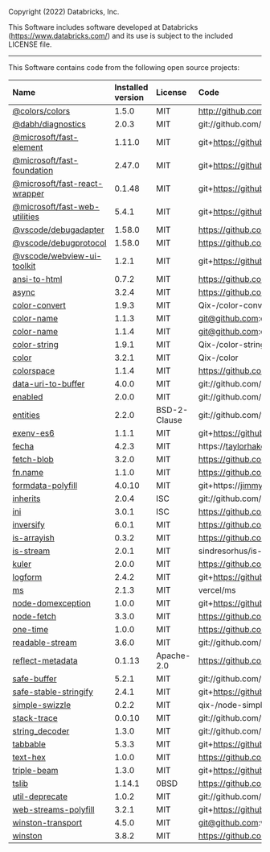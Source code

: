 Copyright (2022) Databricks, Inc.

This Software includes software developed at Databricks (https://www.databricks.com/) and its use is subject to the included LICENSE file.

---

This Software contains code from the following open source projects:

| Name                                                                                         | Installed version | License      | Code                                                           |
| :------------------------------------------------------------------------------------------- | :---------------- | :----------- | :------------------------------------------------------------- |
| [@colors/colors](https://www.npmjs.com/package/@colors/colors)                               | 1.5.0             | MIT          | http://github.com/DABH/colors.js.git                           |
| [@dabh/diagnostics](https://www.npmjs.com/package/@dabh/diagnostics)                         | 2.0.3             | MIT          | git://github.com/3rd-Eden/diagnostics.git                      |
| [@microsoft/fast-element](https://www.npmjs.com/package/@microsoft/fast-element)             | 1.11.0            | MIT          | git+https://github.com/Microsoft/fast.git                      |
| [@microsoft/fast-foundation](https://www.npmjs.com/package/@microsoft/fast-foundation)       | 2.47.0            | MIT          | git+https://github.com/Microsoft/fast.git                      |
| [@microsoft/fast-react-wrapper](https://www.npmjs.com/package/@microsoft/fast-react-wrapper) | 0.1.48            | MIT          | git+https://github.com/Microsoft/fast.git                      |
| [@microsoft/fast-web-utilities](https://www.npmjs.com/package/@microsoft/fast-web-utilities) | 5.4.1             | MIT          | git+https://github.com/Microsoft/fast.git                      |
| [@vscode/debugadapter](https://www.npmjs.com/package/@vscode/debugadapter)                   | 1.58.0            | MIT          | https://github.com/microsoft/vscode-debugadapter-node.git      |
| [@vscode/debugprotocol](https://www.npmjs.com/package/@vscode/debugprotocol)                 | 1.58.0            | MIT          | https://github.com/microsoft/vscode-debugadapter-node.git      |
| [@vscode/webview-ui-toolkit](https://www.npmjs.com/package/@vscode/webview-ui-toolkit)       | 1.2.1             | MIT          | git+https://github.com/microsoft/vscode-webview-ui-toolkit.git |
| [ansi-to-html](https://www.npmjs.com/package/ansi-to-html)                                   | 0.7.2             | MIT          | https://github.com/rburns/ansi-to-html.git                     |
| [async](https://www.npmjs.com/package/async)                                                 | 3.2.4             | MIT          | https://github.com/caolan/async.git                            |
| [color-convert](https://www.npmjs.com/package/color-convert)                                 | 1.9.3             | MIT          | Qix-/color-convert                                             |
| [color-name](https://www.npmjs.com/package/color-name)                                       | 1.1.3             | MIT          | git@github.com:dfcreative/color-name.git                       |
| [color-name](https://www.npmjs.com/package/color-name)                                       | 1.1.4             | MIT          | git@github.com:colorjs/color-name.git                          |
| [color-string](https://www.npmjs.com/package/color-string)                                   | 1.9.1             | MIT          | Qix-/color-string                                              |
| [color](https://www.npmjs.com/package/color)                                                 | 3.2.1             | MIT          | Qix-/color                                                     |
| [colorspace](https://www.npmjs.com/package/colorspace)                                       | 1.1.4             | MIT          | https://github.com/3rd-Eden/colorspace                         |
| [data-uri-to-buffer](https://www.npmjs.com/package/data-uri-to-buffer)                       | 4.0.0             | MIT          | git://github.com/TooTallNate/node-data-uri-to-buffer.git       |
| [enabled](https://www.npmjs.com/package/enabled)                                             | 2.0.0             | MIT          | git://github.com/3rd-Eden/enabled.git                          |
| [entities](https://www.npmjs.com/package/entities)                                           | 2.2.0             | BSD-2-Clause | git://github.com/fb55/entities.git                             |
| [exenv-es6](https://www.npmjs.com/package/exenv-es6)                                         | 1.1.1             | MIT          | git+https://github.com/chrisdholt/exenv-es6.git                |
| [fecha](https://www.npmjs.com/package/fecha)                                                 | 4.2.3             | MIT          | https://taylorhakes@github.com/taylorhakes/fecha.git           |
| [fetch-blob](https://www.npmjs.com/package/fetch-blob)                                       | 3.2.0             | MIT          | https://github.com/node-fetch/fetch-blob.git                   |
| [fn.name](https://www.npmjs.com/package/fn.name)                                             | 1.1.0             | MIT          | https://github.com/3rd-Eden/fn.name                            |
| [formdata-polyfill](https://www.npmjs.com/package/formdata-polyfill)                         | 4.0.10            | MIT          | git+https://jimmywarting@github.com/jimmywarting/FormData.git  |
| [inherits](https://www.npmjs.com/package/inherits)                                           | 2.0.4             | ISC          | git://github.com/isaacs/inherits                               |
| [ini](https://www.npmjs.com/package/ini)                                                     | 3.0.1             | ISC          | https://github.com/npm/ini.git                                 |
| [inversify](https://www.npmjs.com/package/inversify)                                         | 6.0.1             | MIT          | https://github.com/inversify/InversifyJS.git                   |
| [is-arrayish](https://www.npmjs.com/package/is-arrayish)                                     | 0.3.2             | MIT          | https://github.com/qix-/node-is-arrayish.git                   |
| [is-stream](https://www.npmjs.com/package/is-stream)                                         | 2.0.1             | MIT          | sindresorhus/is-stream                                         |
| [kuler](https://www.npmjs.com/package/kuler)                                                 | 2.0.0             | MIT          | https://github.com/3rd-Eden/kuler                              |
| [logform](https://www.npmjs.com/package/logform)                                             | 2.4.2             | MIT          | git+https://github.com/winstonjs/logform.git                   |
| [ms](https://www.npmjs.com/package/ms)                                                       | 2.1.3             | MIT          | vercel/ms                                                      |
| [node-domexception](https://www.npmjs.com/package/node-domexception)                         | 1.0.0             | MIT          | git+https://github.com/jimmywarting/node-domexception.git      |
| [node-fetch](https://www.npmjs.com/package/node-fetch)                                       | 3.3.0             | MIT          | https://github.com/node-fetch/node-fetch.git                   |
| [one-time](https://www.npmjs.com/package/one-time)                                           | 1.0.0             | MIT          | https://github.com/3rd-Eden/one-time.git                       |
| [readable-stream](https://www.npmjs.com/package/readable-stream)                             | 3.6.0             | MIT          | git://github.com/nodejs/readable-stream                        |
| [reflect-metadata](https://www.npmjs.com/package/reflect-metadata)                           | 0.1.13            | Apache-2.0   | https://github.com/rbuckton/reflect-metadata.git               |
| [safe-buffer](https://www.npmjs.com/package/safe-buffer)                                     | 5.2.1             | MIT          | git://github.com/feross/safe-buffer.git                        |
| [safe-stable-stringify](https://www.npmjs.com/package/safe-stable-stringify)                 | 2.4.1             | MIT          | git+https://github.com/BridgeAR/safe-stable-stringify.git      |
| [simple-swizzle](https://www.npmjs.com/package/simple-swizzle)                               | 0.2.2             | MIT          | qix-/node-simple-swizzle                                       |
| [stack-trace](https://www.npmjs.com/package/stack-trace)                                     | 0.0.10            | MIT          | git://github.com/felixge/node-stack-trace.git                  |
| [string_decoder](https://www.npmjs.com/package/string_decoder)                               | 1.3.0             | MIT          | git://github.com/nodejs/string_decoder.git                     |
| [tabbable](https://www.npmjs.com/package/tabbable)                                           | 5.3.3             | MIT          | git+https://github.com/focus-trap/tabbable.git                 |
| [text-hex](https://www.npmjs.com/package/text-hex)                                           | 1.0.0             | MIT          | https://github.com/3rd-Eden/text-hex                           |
| [triple-beam](https://www.npmjs.com/package/triple-beam)                                     | 1.3.0             | MIT          | git+https://github.com/winstonjs/triple-beam.git               |
| [tslib](https://www.npmjs.com/package/tslib)                                                 | 1.14.1            | 0BSD         | https://github.com/Microsoft/tslib.git                         |
| [util-deprecate](https://www.npmjs.com/package/util-deprecate)                               | 1.0.2             | MIT          | git://github.com/TooTallNate/util-deprecate.git                |
| [web-streams-polyfill](https://www.npmjs.com/package/web-streams-polyfill)                   | 3.2.1             | MIT          | git+https://github.com/MattiasBuelens/web-streams-polyfill.git |
| [winston-transport](https://www.npmjs.com/package/winston-transport)                         | 4.5.0             | MIT          | git@github.com:winstonjs/winston-transport.git                 |
| [winston](https://www.npmjs.com/package/winston)                                             | 3.8.2             | MIT          | https://github.com/winstonjs/winston.git                       |
